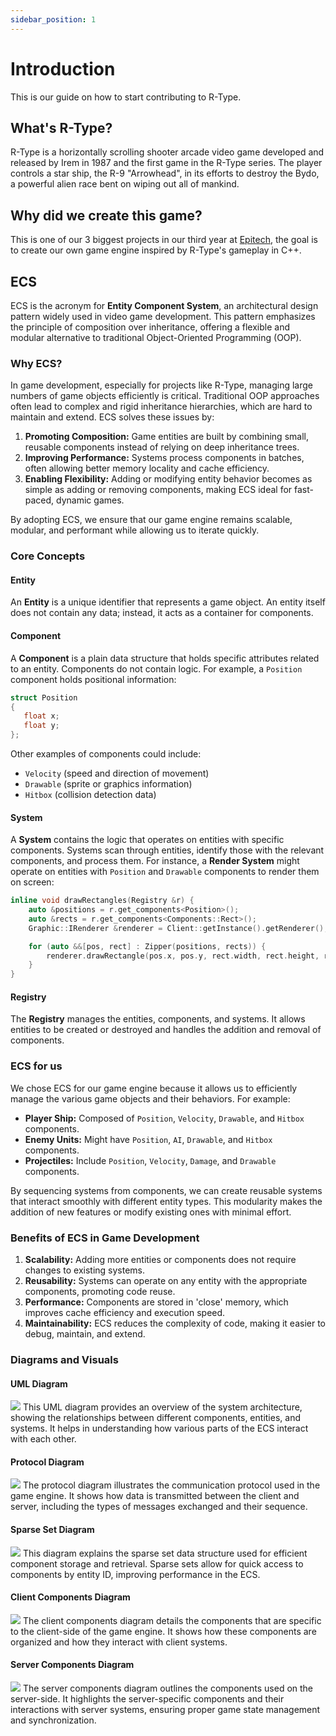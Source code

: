 ```yaml
---
sidebar_position: 1
---
```


# Introduction

This is our guide on how to start contributing to R-Type.

## What's R-Type?
R-Type is a horizontally scrolling shooter arcade video game developed and released by Irem in 1987 and the first game in the R-Type series. The player controls a star ship, the R-9 "Arrowhead", in its efforts to destroy the Bydo, a powerful alien race bent on wiping out all of mankind.

## Why did we create this game?
This is one of our 3 biggest projects in our third year at [Epitech](https://www.epitech.eu/), the goal is to create our own game engine inspired by R-Type's gameplay in C++.

## ECS
ECS is the acronym for **Entity Component System**, an architectural design pattern widely used in video game development. This pattern emphasizes the principle of composition over inheritance, offering a flexible and modular alternative to traditional Object-Oriented Programming (OOP).

### Why ECS?
In game development, especially for projects like R-Type, managing large numbers of game objects efficiently is critical. Traditional OOP approaches often lead to complex and rigid inheritance hierarchies, which are hard to maintain and extend. ECS solves these issues by:

1. **Promoting Composition:** Game entities are built by combining small, reusable components instead of relying on deep inheritance trees.
2. **Improving Performance:** Systems process components in batches, often allowing better memory locality and cache efficiency.
3. **Enabling Flexibility:** Adding or modifying entity behavior becomes as simple as adding or removing components, making ECS ideal for fast-paced, dynamic games.

By adopting ECS, we ensure that our game engine remains scalable, modular, and performant while allowing us to iterate quickly.

### Core Concepts

#### Entity
An **Entity** is a unique identifier that represents a game object. An entity itself does not contain any data; instead, it acts as a container for components.

#### Component
A **Component** is a plain data structure that holds specific attributes related to an entity. Components do not contain logic. For example, a `Position` component holds positional information:

```cpp
struct Position
{
   float x;
   float y;
};
```

Other examples of components could include:
- `Velocity` (speed and direction of movement)
- `Drawable` (sprite or graphics information)
- `Hitbox` (collision detection data)

#### System
A **System** contains the logic that operates on entities with specific components. Systems scan through entities, identify those with the relevant components, and process them. For instance, a **Render System** might operate on entities with `Position` and `Drawable` components to render them on screen:

```cpp
inline void drawRectangles(Registry &r) {
    auto &positions = r.get_components<Position>();
    auto &rects = r.get_components<Components::Rect>();
    Graphic::IRenderer &renderer = Client::getInstance().getRenderer();

    for (auto &&[pos, rect] : Zipper(positions, rects)) {
        renderer.drawRectangle(pos.x, pos.y, rect.width, rect.height, rect.color.r, rect.color.g, rect.color.b, rect.color.a);
    }
}
```

#### Registry
The **Registry** manages the entities, components, and systems. It allows entities to be created or destroyed and handles the addition and removal of components.

### ECS for us
We chose ECS for our game engine because it allows us to efficiently manage the various game objects and their behaviors. For example:
- **Player Ship:** Composed of `Position`, `Velocity`, `Drawable`, and `Hitbox` components.
- **Enemy Units:** Might have `Position`, `AI`, `Drawable`, and `Hitbox` components.
- **Projectiles:** Include `Position`, `Velocity`, `Damage`, and `Drawable` components.

By sequencing systems from components, we can create reusable systems that interact smoothly with different entity types. This modularity makes the addition of new features or modify existing ones with minimal effort.

### Benefits of ECS in Game Development
1. **Scalability:** Adding more entities or components does not require changes to existing systems.
2. **Reusability:** Systems can operate on any entity with the appropriate components, promoting code reuse.
3. **Performance:** Components are stored in 'close' memory, which improves cache efficiency and execution speed.
4. **Maintainability:** ECS reduces the complexity of code, making it easier to debug, maintain, and extend.

### Diagrams and Visuals

#### UML Diagram
![](./assets/uml.svg)
This UML diagram provides an overview of the system architecture, showing the relationships between different components, entities, and systems. It helps in understanding how various parts of the ECS interact with each other.

#### Protocol Diagram
![](./assets/protocol.png)
The protocol diagram illustrates the communication protocol used in the game engine. It shows how data is transmitted between the client and server, including the types of messages exchanged and their sequence.

#### Sparse Set Diagram
![](./assets/sparse.png)
This diagram explains the sparse set data structure used for efficient component storage and retrieval. Sparse sets allow for quick access to components by entity ID, improving performance in the ECS.

#### Client Components Diagram
![](./assets/components_client.png)
The client components diagram details the components that are specific to the client-side of the game engine. It shows how these components are organized and how they interact with client systems.

#### Server Components Diagram
![](./assets/server_components.png)
The server components diagram outlines the components used on the server-side. It highlights the server-specific components and their interactions with server systems, ensuring proper game state management and synchronization.
